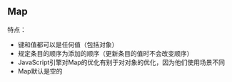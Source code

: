 ## Map
特点：
+ 键和值都可以是任何值（包括对象）
+ 规定条目的顺序为添加的顺序（更新条目的值时不会改变顺序）
+ JavaScript引擎对Map的优化有别于对对象的优化，因为他们使用场景不同
+ Map默认是空的